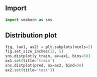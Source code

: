 
## Import

```python
import seaborn as sns
```

## Distribution plot

```python
fig, (ax1, ax2) = plt.subplots(ncols=2)
fig.set_size_inches(12, 5)
sns.distplot(y_train, ax=ax1, bins=50)
ax1.set(title='train')
sns.distplot(pred, ax=ax2, bind=50)
ax2.set(title='test'))
```
